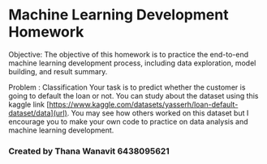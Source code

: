 # Machine Learning Development Homework

Objective:
The objective of this homework is to practice the end-to-end machine learning
development process, including data exploration, model building, and result summary.

Problem : Classification
Your task is to predict whether the customer is going to default the loan or not.
You can study about the dataset using this kaggle link [https://www.kaggle.com/datasets/yasserh/loan-default-dataset/data](url).
You may see how others worked on this dataset but I encourage you to make your own code to practice on data analysis and machine learning development.

### Created by Thana Wanavit 6438095621

